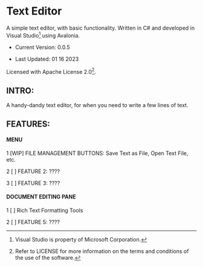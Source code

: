 # Text Editor
A simple text editor, with basic functionality. Written in C# and developed in Visual Studio[^1] using Avalonia.

- Current Version: 0.0.5

- Last Updated: 01 16 2023

Licensed with Apache License 2.0[^2].

## INTRO:

A handy-dandy text editor, for when you need to write a few lines of text.

## FEATURES:

#### MENU

1 [WIP] FILE MANAGEMENT BUTTONS: Save Text as File, Open Text File, etc.

2 [ ] FEATURE 2: ????

3 [ ] FEATURE 3: ????

#### DOCUMENT EDITING PANE

1 [ ] Rich Text Formatting Tools

2 [ ] FEATURE 5: ????


[^1]: Visual Studio is property of Microsoft Corporation.

[^2]: Refer to LICENSE for more information on the terms and conditions of the use of the software.
